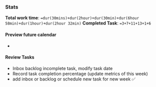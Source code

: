 ### Stats
**Total work time**: 
`=dur(30mins)+dur(2hour)+dur(30min)+dur(6hour 58min)+dur(1hour)+dur(2hour 32min)`
**Completed Task**:
`=3+7+11+13+1+6`

#### Preview future calendar
- 

#### Review Tasks
- Inbox backlog incomplete task, modify task date 
- Record task completion percentage (update metrics of this week) 
- add inbox or backlog or schedule new task for new week ✅